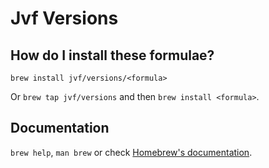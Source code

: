 # Jvf Versions

## How do I install these formulae?
`brew install jvf/versions/<formula>`

Or `brew tap jvf/versions` and then `brew install <formula>`.

## Documentation
`brew help`, `man brew` or check [Homebrew's documentation](https://docs.brew.sh).
